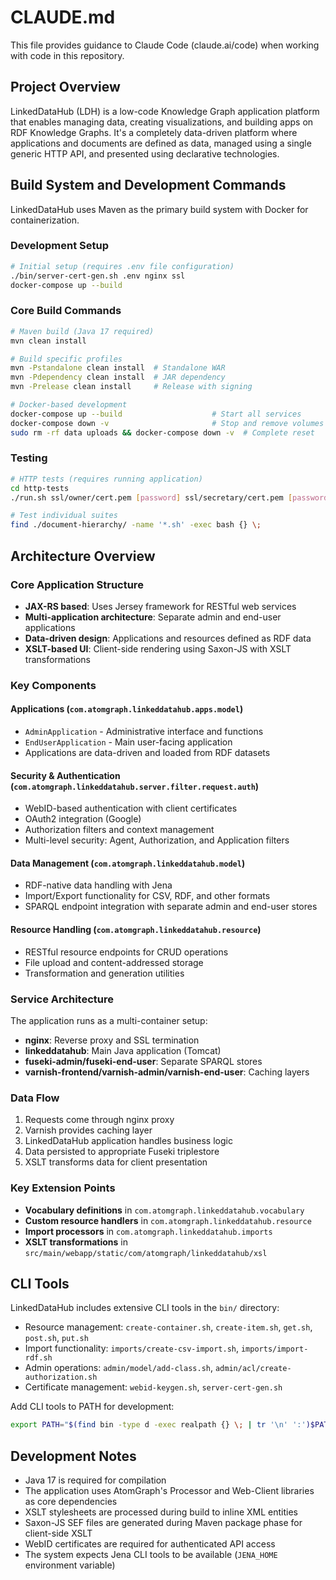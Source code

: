 # CLAUDE.md

This file provides guidance to Claude Code (claude.ai/code) when working with code in this repository.

## Project Overview

LinkedDataHub (LDH) is a low-code Knowledge Graph application platform that enables managing data, creating visualizations, and building apps on RDF Knowledge Graphs. It's a completely data-driven platform where applications and documents are defined as data, managed using a single generic HTTP API, and presented using declarative technologies.

## Build System and Development Commands

LinkedDataHub uses Maven as the primary build system with Docker for containerization.

### Development Setup
```bash
# Initial setup (requires .env file configuration)
./bin/server-cert-gen.sh .env nginx ssl
docker-compose up --build
```

### Core Build Commands
```bash
# Maven build (Java 17 required)
mvn clean install

# Build specific profiles
mvn -Pstandalone clean install  # Standalone WAR
mvn -Pdependency clean install  # JAR dependency
mvn -Prelease clean install     # Release with signing

# Docker-based development
docker-compose up --build                    # Start all services
docker-compose down -v                       # Stop and remove volumes
sudo rm -rf data uploads && docker-compose down -v  # Complete reset
```

### Testing
```bash
# HTTP tests (requires running application)
cd http-tests
./run.sh ssl/owner/cert.pem [password] ssl/secretary/cert.pem [password]

# Test individual suites
find ./document-hierarchy/ -name '*.sh' -exec bash {} \;
```

## Architecture Overview

### Core Application Structure
- **JAX-RS based**: Uses Jersey framework for RESTful web services
- **Multi-application architecture**: Separate admin and end-user applications
- **Data-driven design**: Applications and resources defined as RDF data
- **XSLT-based UI**: Client-side rendering using Saxon-JS with XSLT transformations

### Key Components

#### Applications (`com.atomgraph.linkeddatahub.apps.model`)
- `AdminApplication` - Administrative interface and functions
- `EndUserApplication` - Main user-facing application
- Applications are data-driven and loaded from RDF datasets

#### Security & Authentication (`com.atomgraph.linkeddatahub.server.filter.request.auth`)
- WebID-based authentication with client certificates
- OAuth2 integration (Google)
- Authorization filters and context management
- Multi-level security: Agent, Authorization, and Application filters

#### Data Management (`com.atomgraph.linkeddatahub.model`)
- RDF-native data handling with Jena
- Import/Export functionality for CSV, RDF, and other formats
- SPARQL endpoint integration with separate admin and end-user stores

#### Resource Handling (`com.atomgraph.linkeddatahub.resource`)
- RESTful resource endpoints for CRUD operations
- File upload and content-addressed storage
- Transformation and generation utilities

### Service Architecture
The application runs as a multi-container setup:
- **nginx**: Reverse proxy and SSL termination
- **linkeddatahub**: Main Java application (Tomcat)
- **fuseki-admin/fuseki-end-user**: Separate SPARQL stores
- **varnish-frontend/varnish-admin/varnish-end-user**: Caching layers

### Data Flow
1. Requests come through nginx proxy
2. Varnish provides caching layer
3. LinkedDataHub application handles business logic
4. Data persisted to appropriate Fuseki triplestore
5. XSLT transforms data for client presentation

### Key Extension Points
- **Vocabulary definitions** in `com.atomgraph.linkeddatahub.vocabulary`
- **Custom resource handlers** in `com.atomgraph.linkeddatahub.resource`
- **Import processors** in `com.atomgraph.linkeddatahub.imports`
- **XSLT transformations** in `src/main/webapp/static/com/atomgraph/linkeddatahub/xsl`

## CLI Tools
LinkedDataHub includes extensive CLI tools in the `bin/` directory:
- Resource management: `create-container.sh`, `create-item.sh`, `get.sh`, `post.sh`, `put.sh`
- Import functionality: `imports/create-csv-import.sh`, `imports/import-rdf.sh`
- Admin operations: `admin/model/add-class.sh`, `admin/acl/create-authorization.sh`
- Certificate management: `webid-keygen.sh`, `server-cert-gen.sh`

Add CLI tools to PATH for development:
```bash
export PATH="$(find bin -type d -exec realpath {} \; | tr '\n' ':')$PATH"
```

## Development Notes
- Java 17 is required for compilation
- The application uses AtomGraph's Processor and Web-Client libraries as core dependencies
- XSLT stylesheets are processed during build to inline XML entities
- Saxon-JS SEF files are generated during Maven package phase for client-side XSLT
- WebID certificates are required for authenticated API access
- The system expects Jena CLI tools to be available (`JENA_HOME` environment variable)